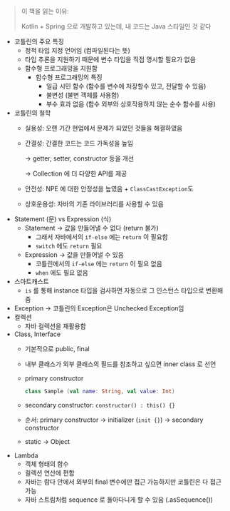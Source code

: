 > 이 책을 읽는 이유: 
> 
> Kotlin + Spring 으로 개발하고 있는데, 내 코드는 Java 스타일인 것 같다
> 

- 코틀린의 주요 특징
    - 정적 타입 지정 언어임 (컴파일된다는 뜻)
    - 타입 추론을 지원하기 때문에 변수 타입을 직접 명시할 필요가 없음
    - 함수형 프로그래밍을 지원함
        - 함수형 프로그래밍의 특징
            - 일급 시민 함수 (함수를 변수에 저장할수 있고, 전달할 수 있음)
            - 불변성 (불변 객체를 사용함)
            - 부수 효과 없음 (함수 외부와 상호작용하지 않는 순수 함수를 사용)
- 코틀린의 철학
    - 실용성: 오랜 기간 현업에서 문제가 되었던 것들을 해결하였음
    - 간결성: 간결한 코드는 코드 가독성을 높임
        
        → getter, setter, constructor 등을 개선
        
        → Collection 에 더 다양한 API를 제공
        
    - 안전성: NPE 에 대한 안정성을 높였음 + `ClassCastException`도
    - 상호운용성: 자바의 기존 라이브러리를 사용할 수 있음
- Statement (문) vs Expression (식)
    - Statement → 값을 만들어낼 수 없다 (return 불가)
        - 그래서 자바에서의 `if-else` 에는 `return` 이 필요함
        - `switch` 에도 `return` 필요
    - Expression → 값을 만들어낼 수 있음
        - 코틀린에서의 `if-else` 에는 `return` 이 필요 없음
        - `when` 에도 필요 없음
- 스마트캐스트
    - `is` 를 통해 instance 타입을 검사하면 자동으로 그 인스턴스 타입으로 변환해줌
- Exception → 코틀린의 Exception은 Unchecked Exception임
- 컬렉션
    - 자바 컬렉션을 재활용함
- Class, Interface
    - 기본적으로 public, final
    - 내부 클래스가 외부 클래스의 필드를 참조하고 싶으면 inner class 로 선언
    - primary constructor
        
        ```kotlin
        class Sample (val name: String, val value: Int)
        ```
        
    - secondary constructor: `constructor() : this() {}`
    - 순서: primary constructor → initializer (`init {}`) → secondary constructor
    - static → Object
- Lambda
    - 객체 형태의 함수
    - 컬렉션 연산에 편함
    - 자바는 람다 안에서 외부의 final 변수에만 접근 가능하지만 코틀린은 다 접근 가능
    - 자바 스트림처럼 sequence 로 돌아다니게 할 수 있음 (.asSequence())